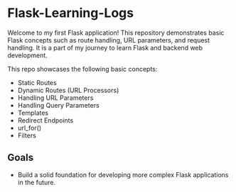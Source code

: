 # Flask-Learning-Logs

Welcome to my first Flask application! This repository demonstrates basic Flask concepts such as route handling, URL parameters, and request handling. It is a part of my journey to learn Flask and backend web development.

This repo showcases the following basic concepts:
- Static Routes
- Dynamic Routes (URL Processors)
- Handling URL Parameters
- Handling Query Parameters
- Templates
- Redirect Endpoints
- url_for()
- Filters

## Goals
- Build a solid foundation for developing more complex Flask applications    in the future.

